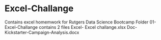 # Excel-Challange

Contains excel homemwork for Rutgers Data Science Bootcamp
Folder 01-Excel-Challange contains 2 files
Excel- Excel challange.xlsx
Doc- Kickstarter-Campaign-Analysis.docx
